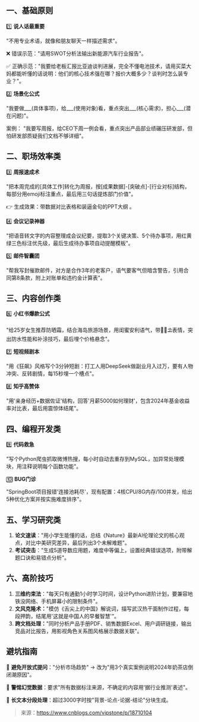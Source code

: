 ## 一、基础原则

1️⃣ **说人话最重要**

"不用专业术语，就像和朋友聊天一样描述需求"。

❌️ 错误示范："请用SWOT分析法输出新能源汽车行业报告"。

✅ 正确示范："我要给老板汇报比亚迪谈判进展，完全不懂电池技术，请用买菜大妈都能听懂的话说明：他们的核心技术强在哪？报价大概多少？谈判时怎么装专业？"。

2️⃣ **场景化公式**

"我要做___(具体事项)，给___(使用对象)看，重点突出___(核心需求)，担心___(潜在问题)"。

案例： "我要写周报，给CEO下周一例会看，重点突出产品部业绩碾压研发部，但怕研发部质疑我们文档不够详细"。

## 二、职场效率类

3️⃣ **周报速成术**

"把本周完成的[具体工作]转化为周报，按[成果数据]-[突破点]-[行业对标]结构，每部分用emoji标注重点，最后用三句话提炼部门价值"。

👉 生成效果：带数据对比表格和装逼金句的PPT大纲 。

4️⃣ **会议记录神器**

"把语音转文字的内容整理成会议纪要，提取3个关键决策、5个待办事项，用红黄绿三色标注优先级，最后生成待办事项自动提醒模板"。

5️⃣ **邮件智囊团**

"帮我写封催款邮件，对方是合作3年的老客户，语气要客气但暗含警告，引用合同第8条款，附上对账单和违约金计算表"。

## 三、内容创作类

6️⃣ **小红书爆款公式**

"给25岁女生推荐防晒霜，结合海岛旅游场景，用闺蜜安利语气，带🧴🌊⛱️表情，突出防水性能和补涂技巧，最后埋个价格悬念"。

7️⃣ **短视频剧本**

"用《狂飙》风格写个3分钟短剧：打工人用DeepSeek做副业月入过万，要有人物冲突、反转剧情，每15秒埋一个槽点"。

8️⃣ **知乎高赞体**

"用'亲身经历+数据佐证'结构，回答'月薪5000如何理财'，包含2024年基金收益率对比表，最后用震惊体结尾"。

## 四、编程开发类

9️⃣ **代码救急**

"写个Python爬虫抓取微博热搜，每小时自动去重存到MySQL，加异常处理模块，用注释说明每个函数功能"。

🔟 **BUG门诊**

"SpringBoot项目报错'连接池耗尽'，现有配置：4核CPU/8G内存/100并发，给出5种优化方案并按实施难度排序"。

## 五、学习研究类

1. **论文速读**："用小学生能懂的话，总结《Nature》最新AI伦理论文的核心观点，对比中美研究差异，最后列出3个未解难题"。
2. **考试突击**："生成5道导数应用题，难度中等偏上，设置经典错误选项，附带解题口诀和易错点分析"。

## 六、高阶技巧

1. **三维约束法**："每天只有通勤1小时学习时间，设计Python进阶计划，要兼容地铁没网络、手机屏幕小的限制条件"。
2. **文风克隆术：**"模仿《舌尖上的中国》解说词，描写武汉热干面制作过程，每段押韵，结尾用'这就是中国人的早餐智慧'"。
3. **跨文档处理：**"同时分析产品手册PDF、销售数据Excel、用户调研链接，输出竞品对比报告，用影视角色关系图风格展示数据关联"。

## 避坑指南

🚫 **避免开放式提问**："分析市场趋势" → 改为"用3个真实案例说明2024年奶茶店倒闭潮原因"。

🚫 **警惕幻觉数据**：要求"所有数据标注来源，不确定的内容用'据行业推测'表述"。

🚫 **长文本分段处理**：超过3000字时按"背景-论点-论据-结论"分块生成。



> 来源：https://www.cnblogs.com/vipstone/p/18710104